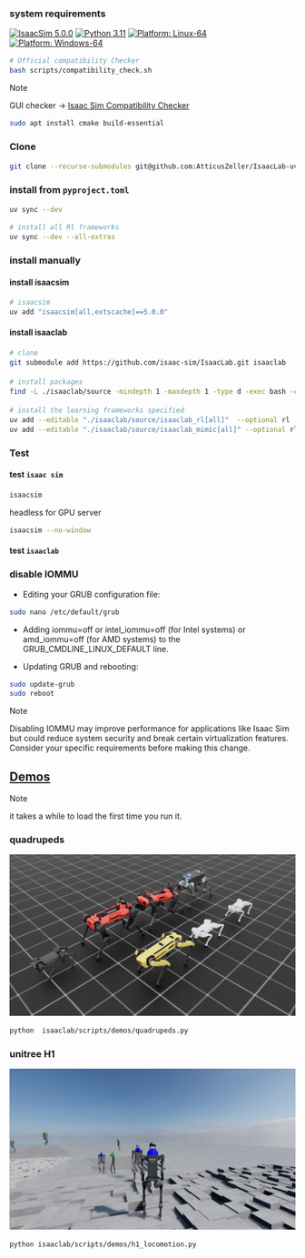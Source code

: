 ### system requirements

[![IsaacSim 5.0.0](https://img.shields.io/badge/IsaacSim-5.0.0-silver.svg)](https://developer.nvidia.com/isaac-sim)
[![Python 3.11](https://img.shields.io/badge/python-3.10-blue.svg)](https://www.python.org/downloads/release/python-31013/)
[![Platform: Linux-64](https://img.shields.io/badge/platform-linux--64-orange.svg)](https://releases.ubuntu.com/20.04/)
[![Platform: Windows-64](https://img.shields.io/badge/platform-windows--64-orange.svg)](https://www.microsoft.com/en-ca/windows/windows-11)

```bash
# Official compatibility Checker
bash scripts/compatibility_check.sh
```

> [!Note]
> GUI checker -> [Isaac Sim Compatibility Checker](https://docs.isaacsim.omniverse.nvidia.com/5.0.0/installation/requirements.html#id6)


```bash
sudo apt install cmake build-essential
```

### Clone

```bash
git clone --recurse-submodules git@github.com:AtticusZeller/IsaacLab-uv.git
```

### install from `pyproject.toml`

```bash
uv sync --dev
```

```bash
# install all Rl frameworks
uv sync --dev --all-extras
```

### install manually

#### install isaacsim

```bash
# isaacsim 
uv add "isaacsim[all,extscache]==5.0.0"
```

#### install isaaclab

```bash
# clone
git submodule add https://github.com/isaac-sim/IsaacLab.git isaaclab

# install packages
find -L ./isaaclab/source -mindepth 1 -maxdepth 1 -type d -exec bash -c 'if [ -f "$1/setup.py" ]; then echo "Installing: $1"; uv add --editable "$1"; fi' _ {} \;

# install the learning frameworks specified
uv add --editable "./isaaclab/source/isaaclab_rl[all]"  --optional rl
uv add --editable "./isaaclab/source/isaaclab_mimic[all]" --optional rl
```

### Test 

#### test `isaac sim`

```bash
isaacsim
```

headless for GPU server

```bash
isaacsim --no-window
```

#### test `isaaclab`


### disable IOMMU

* Editing your GRUB configuration file:

```bash
sudo nano /etc/default/grub
```

* Adding iommu=off or intel_iommu=off (for Intel systems) or amd_iommu=off (for AMD systems) to the GRUB_CMDLINE_LINUX_DEFAULT line.

* Updating GRUB and rebooting:

```bash
sudo update-grub
sudo reboot
```

> [!Note]
> Disabling IOMMU may improve performance for applications like Isaac Sim but could reduce system security and break certain virtualization features. Consider your specific requirements before making this change.

## [Demos](https://isaac-sim.github.io/IsaacLab/main/source/overview/showroom.html)

> [!Note]
> it takes a while to load the first time you run it.

### quadrupeds

![dogs](assets/dogs.png)

```bash
python  isaaclab/scripts/demos/quadrupeds.py
```

### unitree H1

![h1](assets/h1.png)

```bash
python isaaclab/scripts/demos/h1_locomotion.py
```
